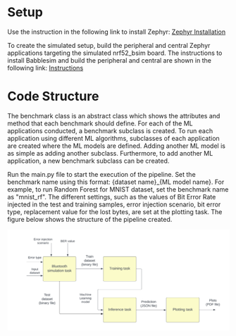 # Setup

Use the instruction in the following link to install Zephyr: [Zephyr Installation](https://docs.zephyrproject.org/latest/develop/getting_started/index.html)

To create the simulated setup, build the peripheral and central Zephyr applications targeting the simulated nrf52_bsim board. The instructions to install Babblesim and build the peripheral and central are shown in the following link: [Instructions](https://docs.zephyrproject.org/2.7.5/boards/posix/nrf52_bsim/doc/index.html)

# Code Structure

The benchmark class is an abstract class which shows the attributes and method that each benchmark should define. For each of the ML applications conducted, a benchmark subclass is created. To run each application using different ML algorithms, subclasses of each application are created where the ML models are defined. Adding another ML model is as simple as adding another  subclass. Furthermore, to add another ML application, a new benchmark subclass can be created.

Run the main.py file to start the execution of the pipeline. Set the benchmark name using this format: {dataset name}_{ML model name}. For example, to run Random Forest for MNIST dataset, set the benchmark name as "mnist_rf". The different settings, such as the values of Bit Error   Rate injected in the test and training samples, error injection scenario, bit error type, replacement value for the lost bytes, are set at the plotting task. The figure below shows the structure of the pipeline created. 

![figure](https://github.com/eraldolleshi/thesis/blob/main/luigitasks.jpg?raw=true)
